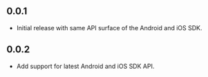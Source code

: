 ## 0.0.1

* Initial release with same API surface of the Android and iOS SDK.

## 0.0.2

* Add support for latest Android and iOS SDK API.